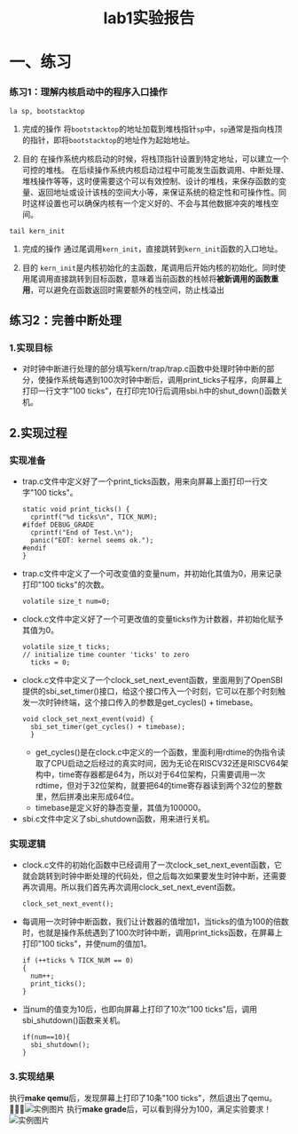 <h1><center>lab1实验报告</center></h1>

# 一、练习

### 练习1：理解内核启动中的程序入口操作

```
la sp, bootstacktop
```

1. 完成的操作
   将`bootstacktop`的地址加载到堆栈指针`sp`中，`sp`通常是指向栈顶的指针，即将`bootstacktop`的地址作为起始地址。

2. 目的
   在操作系统内核启动的时候，将栈顶指针设置到特定地址，可以建立一个可控的堆栈。
   在后续操作系统内核启动过程中可能发生函数调用、中断处理、堆栈操作等等，这时便需要这个可以有效控制、设计的堆栈，来保存函数的变量、返回地址或设计该栈的空间大小等，来保证系统的稳定性和可操作性。同时这样设置也可以确保内核有一个定义好的、不会与其他数据冲突的堆栈空间。

```
tail kern_init
```

1. 完成的操作
   通过尾调用`kern_init`，直接跳转到`kern_init`函数的入口地址。

2. 目的
   `kern_init`是内核初始化的主函数，尾调用后开始内核的初始化。同时使用尾调用直接跳转到目标函数，意味着当前函数的栈帧将**被新调用的函数重用**，可以避免在函数返回时需要额外的栈空间，防止栈溢出

## 练习2：完善中断处理

### 1.实现目标

* 对时钟中断进行处理的部分填写kern/trap/trap.c函数中处理时钟中断的部分，使操作系统每遇到100次时钟中断后，调用print_ticks子程序，向屏幕上打印一行文字”100 ticks”，在打印完10行后调用sbi.h中的shut_down()函数关机。
  
## 2.实现过程
### 实现准备
+ trap.c文件中定义好了一个print_ticks函数，用来向屏幕上面打印一行文字"100 ticks"。
  ```
  static void print_ticks() {
    cprintf("%d ticks\n", TICK_NUM);
  #ifdef DEBUG_GRADE
    cprintf("End of Test.\n");
    panic("EOT: kernel seems ok.");
  #endif
  }
  ```
+ trap.c文件中定义了一个可改变值的变量num，并初始化其值为0，用来记录打印"100 ticks"的次数。
  ```
  volatile size_t num=0;
  ```
+ clock.c文件中定义好了一个可更改值的变量ticks作为计数器，并初始化赋予其值为0。
  ```
  volatile size_t ticks;
  // initialize time counter 'ticks' to zero
    ticks = 0;
  ```
+ clock.c文件中定义了一个clock_set_next_event函数，里面用到了OpenSBI提供的sbi_set_timer()接口，给这个接口传入一个时刻，它可以在那个时刻触发一次时钟终端，这个接口传入的参数是get_cycles() + timebase。
  ```
  void clock_set_next_event(void) { 
    sbi_set_timer(get_cycles() + timebase); 
    }
  ```
  + get_cycles()是在clock.c中定义的一个函数，里面利用rdtime的伪指令读取了CPU启动之后经过的真实时间，因为无论在RISCV32还是RISCV64架构中，time寄存器都是64为，所以对于64位架构，只需要调用一次rdtime，但对于32位架构，就要把64的time寄存器读到两个32位的整数里，然后拼凑出来形成64位。
  + timebase是定义好的静态变量，其值为100000。
+ sbi.c文件中定义了sbi_shutdown函数，用来进行关机。
### 实现逻辑
+ clock.c文件的初始化函数中已经调用了一次clock_set_next_event函数，它就会跳转到时钟中断处理的代码处，但之后每次如果要发生时钟中断，还需要再次调用。所以我们首先再次调用clock_set_next_event函数。
  ```
  clock_set_next_event();
  ```
+ 每调用一次时钟中断函数，我们让计数器的值增加1，当ticks的值为100的倍数时，也就是操作系统遇到了100次时钟中断，调用print_ticks函数，在屏幕上打印"100 ticks"，并使num的值加1。
  ```
  if (++ticks % TICK_NUM == 0) 
  {
    num++;
    print_ticks();
  }
  ```
+ 当num的值变为10后，也即向屏幕上打印了10次"100 ticks"后，调用sbi_shutdown()函数来关机。
  ```
  if(num==10){
    sbi_shutdown();
  }
  ```

### 3.实现结果

  执行<strong>make qemu</strong>后，发现屏幕上打印了10条"100 ticks"，然后退出了qemu。![实例图片](/C:\Users\lixiang\Desktop\labcode\lab1\challenge3/图片/效果图.png)
  执行<strong>make grade</strong>后，可以看到得分为100，满足实验要求！
![实例图片](./图片/grade.png)
